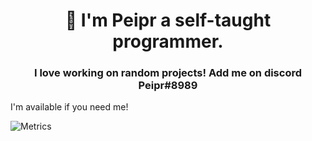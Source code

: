 <h1 align="center">👋 I'm Peipr a self-taught programmer.</h1>
<h3 align="center">I love working on random projects! Add me on discord Peipr#8989</h3>

I'm available if you need me!

![Metrics](https://metrics.lecoq.io/Peiprjs?template=classic&isocalendar=1&introduction=1&stars=1&lines=1&projects=1&achievements=1&tweets=1&isocalendar.duration=half-year&introduction.title=true&stars.limit=4&projects.limit=4&projects.descriptions=false&achievements.threshold=C&achievements.secrets=true&achievements.limit=0&tweets.attachments=false&tweets.limit=2&tweets.user=.user.twitter&config.timezone=Europe%2FBerlin)
